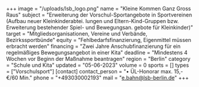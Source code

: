 +++
image = "/uploads/lsb_logo.png"
name = "Kleine Kommen Ganz Gross Raus"
subject = "Erweiterung der Vorschul-Sportangebote in Sportvereinen (Aufbau neuer Kleinkinderabtei. lungen und Eltern-Kind-Gruppen bzw. Erweiterung bestehender Spiel- und Bewegungsan. gebote für Kleinkinder)"
target = "Mitgliedsorganisationen, Vereine und Verbände, Bezirkssportbünde"
equity = "Fehlbedarfsfinanzierung, Eigenmittel müssen erbracht werden"
financing = "Zwei Jahre Anschubfinanzierung für ein regelmäßiges Bewegungsangebot in einer Kita"
deadline = "Mindestens 4 Wochen vor Beginn der Maßnahme beantragen"
region = "Berlin"
category = "Schule und Kita"
updated = "05-06-2023"
volume = 0
sports = []
types = ["Vorschulsport"]
[contact]
contact_person = "• ÜL-Honorar max. 15,- €/60 Min."
phone = "+493030002193"
mail = "e.bahn@lsb-berlin.de"
+++